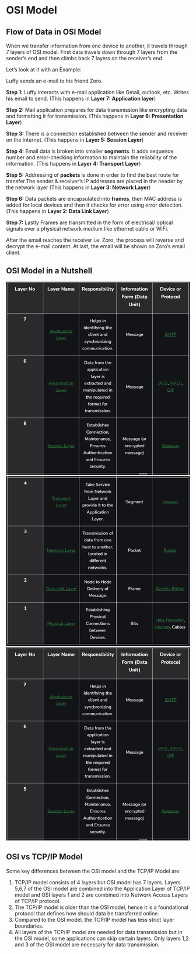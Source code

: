 # OSI Model

## Flow of Data in OSI Model

When we transfer information from one device to another, it travels through 7 layers of OSI model. First data travels down through 7 layers from the sender’s end and then climbs back 7 layers on the receiver’s end.

Let’s look at it with an Example:

Luffy sends an e-mail to his friend Zoro.

**Step 1:** Luffy interacts with e-mail application like Gmail, outlook, etc. Writes his email to send. (This happens in **Layer 7: Application layer**)

**Step 2:** Mail application prepares for data transmission like encrypting data and formatting it for transmission. (This happens in **Layer 6: Presentation Layer**)

**Step 3:** There is a connection established between the sender and receiver on the internet. (This happens in **Layer 5: Session Layer**)

**Step 4:** Email data is broken into smaller **segments**. It adds sequence number and error-checking information to maintain the reliability of the information. (This happens in **Layer 4: Transport Layer**)

**Step 5:** Addressing of **packets** is done in order to find the best route for transfer.The sender & receiver’s IP addresses are placed in the header by the network layer (This happens in **Layer 3: Network Layer**)

**Step 6:** Data packets are encapsulated into **frames**, then MAC address is added for local devices and then it checks for error using error detection. (This happens in **Layer 2: Data Link Layer**)

**Step 7:** Lastly Frames are transmitted in the form of electrical/ optical signals over a physical network medium like ethernet cable or WiFi.

After the email reaches the receiver i.e. Zoro, the process will reverse and decrypt the e-mail content. At last, the email will be shown on Zoro’s email client.

## OSI Model in a Nutshell

![alt text](<Screenshot (135).png>)
![alt text](<Screenshot (136).png>) ![alt text](<Screenshot (135)-1.png>)

## OSI vs TCP/IP Model

Some key differences between the OSI model and the TCP/IP Model are:

1. TCP/IP model consists of 4 layers but OSI model has 7 layers. Layers 5,6,7 of the OSI model are combined into the Application Layer of TCP/IP model and OSI layers 1 and 2 are combined into Network Access Layers of TCP/IP protocol.
2. The TCP/IP model is older than the OSI model, hence it is a foundational protocol that defines how should data be transferred online.
3. Compared to the OSI model, the TCP/IP model has less strict layer boundaries.
4. All layers of the TCP/IP model are needed for data transmission but in the OSI model, some applications can skip certain layers. Only layers 1,2 and 3 of the OSI model are necessary for data transmission.

